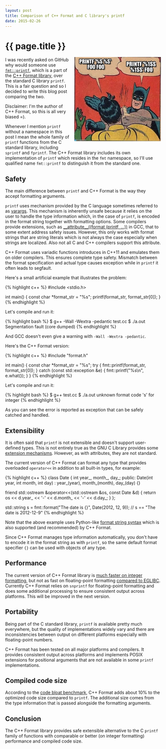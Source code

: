 ```yaml
---
layout: post
title: Comparison of C++ Format and C library's printf
date: 2015-02-26
---
```


{{ page.title }}
================

<div class="separator" style="clear:right; float:right; margin-left:1em; margin-bottom:1em">
  <img border="0" src="/img/printf.jpg" width="280" 
  title="A mandatory image of a bee.">
</div>

I was recently asked on GitHub why would someone use
[`fmt::printf`](http://cppformat.readthedocs.org/en/stable/reference.html#printf-formatting-functions),
which is a part of the [C++ Format library](https://github.com/cppformat/cppformat),
over the standard C library `printf`.
This is a fair question and so I decided to write this blog post comparing the two.

Disclaimer: I'm the author of C++ Format, so this is all very biased =).

Whenever I mention `printf` without a namespace in this post I mean the whole family of `printf`
functions from the C standard library, including `sprintf` and `fprintf`. The C++ Format library
includes its own implementation of `printf` which resides in the `fmt` namespace, so I'll use
qualified name `fmt::printf` to distinguish it from the standard one.

Safety
------

The main difference between `printf` and C++ Format is the way they accept formatting
arguments.

`printf` uses mechanism provided by the C language sometimes referred to
as [varargs](https://en.wikipedia.org/wiki/Variadic_function). This mechanism is
inherently unsafe because it relies on the user to handle the type information which,
in the case of `printf`, is encoded in the format string together with formatting
options. Some compilers provide extensions, such as
[\_\_attribute\_\_((format (printf, ...))](http://gcc.gnu.org/onlinedocs/gcc/Function-Attributes.html)
in GCC, that to some extent address safety issues. However, this only works with
format strings that are string literals which is not always the case especially
when strings are localized. Also not all C and C++ compilers support this attribute.

C++ Format uses variadic functions introduces in C++11 and emulates them on older
compilers. This ensures complete type safety. Mismatch between the format
specification and actual type causes exception while in `printf` it often leads to
segfault.

Here's a small artificial example that illustrates the problem:

{% highlight c++ %}
#include <stdio.h>

int main() {
  const char *format_str = "%s";
  printf(format_str, format_str[0]);
}
{% endhighlight %}

Let's compile and run it:

{% highlight bash %}
$ g++ -Wall -Wextra -pedantic test.cc
$ ./a.out 
Segmentation fault (core dumped)
{% endhighlight %}

And GCC doesn't even give a warning with `-Wall -Wextra -pedantic`.

Here's the C++ Format version:

{% highlight c++ %}
#include "format.h"

int main() {
  const char *format_str = "%s";
  try {
    fmt::printf(format_str, format_str[0]);
  } catch (const std::exception &e) {
    fmt::printf("%s\n", e.what());
  }
}
{% endhighlight %}

Let's compile and run it:

{% highlight bash %}
$ g++ test.cc
$ ./a.out 
unknown format code 's' for integer
{% endhighlight %}

As you can see the error is reported as exception that can be safely catched
and handled.

Extensibility
-------------

It is often said that `printf` is not extensible and doesn't support user-defined types.
This is not entirely true as the GNU C Library provides some
[extension mechanisms](http://www.gnu.org/software/libc/manual/html_node/Customizing-Printf.html).
However, as with attributes, they are not standard.

The current version of C++ Format can format any type that provides overloaded
`operator<<` in addition to all built-in types, for example:

{% highlight c++ %}
class Date {
  int year_, month_, day_;
 public:
  Date(int year, int month, int day) : year_(year), month_(month), day_(day) {}

  friend std::ostream &operator<<(std::ostream &os, const Date &d) {
    return os << d.year_ << '-' << d.month_ << '-' << d.day_;
  }
};

std::string s = fmt::format("The date is {}", Date(2012, 12, 9));
// s == "The date is 2012-12-9"
{% endhighlight %}

Note that the above example uses Python-like
[format string syntax](http://cppformat.readthedocs.org/en/stable/syntax.html)
which is also supported (and recommended) by C++ Format.

Since C++ Format manages type information automatically, you don't have to
encode it in the format string as with `printf`, so the same default format
specifier `{}` can be used with objects of any type.

Performance
-----------

The current version of C++ Format library is
[much faster on integer formatting](http://zverovich.net/2013/09/07/integer-to-string-conversion-in-cplusplus.html),
but not as fast on floating-point formatting
[compared to EGLIBC](https://github.com/cppformat/cppformat#speed-tests).
Currently C++ Format relies on `snprintf` for floating-point formatting
and does some additional processing to ensure consistent output across platforms.
This will be improved in the next version.

Portability
-----------

Being part of the C standard library, `printf` is available pretty much everywhere,
but the quality of implementations widely vary and there are inconsistencies
between output on different platforms especially with floating-point numbers.

C++ Format has been tested on all major platforms and compilers. It provides consistent
output across platforms and implements POSIX extensions for positional arguments
that are not available in some `printf` implementations.

Compiled code size
------------------

According to the [code bloat benchmark](https://github.com/cppformat/cppformat#compile-time-and-code-bloat),
C++ Format adds about 10% to the optimized code size compared to `printf`.
The additional size comes from the type information that is passed alongside
the formatting arguments.

Conclusion
----------

The C++ Format library provides safe extensible alternative to the C `printf` family
of functions with comparable or better (on integer formatting) performance and compiled
code size.
